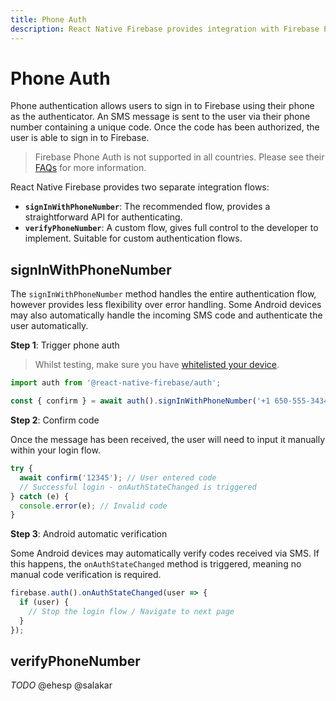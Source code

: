 ```yaml
---
title: Phone Auth
description: React Native Firebase provides integration with Firebase Phone Authentication.
---
```


# Phone Auth

Phone authentication allows users to sign in to Firebase using their phone as the authenticator. An SMS message is sent
to the user via their phone number containing a unique code. Once the code has been authorized, the user is able to
sign in to Firebase.

> Firebase Phone Auth is not supported in all countries. Please see their [FAQs](https://firebase.google.com/support/faq/#develop) for more information.

React Native Firebase provides two separate integration flows:

- **`signInWithPhoneNumber`**: The recommended flow, provides a straightforward API for authenticating.
- **`verifyPhoneNumber`**: A custom flow, gives full control to the developer to implement. Suitable for custom
  authentication flows.

## signInWithPhoneNumber

The `signInWithPhoneNumber` method handles the entire authentication flow, however provides less flexibility over
error handling. Some Android devices may also automatically handle the incoming SMS code and authenticate the user
automatically.

**Step 1**: Trigger phone auth

> Whilst testing, make sure you have [whitelisted your device](https://firebase.google.com/docs/auth/ios/phone-auth#test-with-whitelisted-phone-numbers).

```js
import auth from '@react-native-firebase/auth';

const { confirm } = await auth().signInWithPhoneNumber('+1 650-555-3434');
```

**Step 2**: Confirm code

Once the message has been received, the user will need to input it manually within your login flow.

```js
try {
  await confirm('12345'); // User entered code
  // Successful login - onAuthStateChanged is triggered
} catch (e) {
  console.error(e); // Invalid code
}
```

**Step 3**: Android automatic verification

Some Android devices may automatically verify codes received via SMS. If this happens, the `onAuthStateChanged` method
is triggered, meaning no manual code verification is required.

```js
firebase.auth().onAuthStateChanged(user => {
  if (user) {
    // Stop the login flow / Navigate to next page
  }
});
```

## verifyPhoneNumber

_TODO_ @ehesp @salakar
